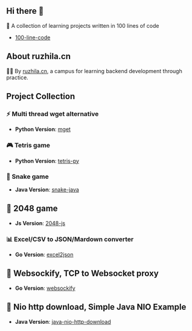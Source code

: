 ## Hi there 👋


🚀 A collection of learning projects written in 100 lines of code  

- [100-line-code](https://github.com/ruzhila/100-line-code) 


## About ruzhila.cn

🙋‍♀️ By [ruzhila.cn](http://ruzhila.cn/?from=github_org), a campus for learning backend development through practice.


## Project Collection

### ⚡ Multi thread wget alternative
- **Python Version**: [mget](https://github.com/ruzhila/mget)
  
### 🎮 Tetris game
- **Python Version**: [tetris-py](https://github.com/ruzhila/tetris-py)

  
### 🐍 Snake game
- **Java Version**: [snake-java](https://github.com/ruzhila/snake-java)

## 🔢 2048 game
 - **Js Version**: [2048-js](https://github.com/ruzhila/2048-js)
  
### 📊 Excel/CSV to JSON/Mardown converter
- **Go Version**: [excel2json](https://github.com/ruzhila/excel_csv_to_json_or_markdown)
  
## 🛜 Websockify, TCP to Websocket proxy
 - **Go Version**: [websockify](https://github.com/ruzhila/websockify-go)

## 🧩 Nio http download, Simple Java NIO Example
 - **Java Version**: [java-nio-http-download](https://github.com/ruzhila/java-nio-http-download)
